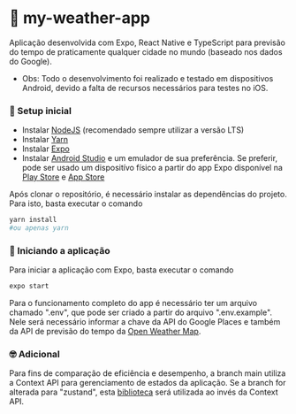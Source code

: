 # 📱 my-weather-app

Aplicação desenvolvida com Expo, React Native e TypeScript para previsão do tempo de praticamente qualquer cidade no mundo (baseado nos dados do Google).

- Obs: Todo o desenvolvimento foi realizado e testado em dispositivos Android, devido a falta de recursos necessários para testes no iOS.

### 🙏 Setup inicial

- Instalar <a href="https://nodejs.org/en/">NodeJS</a> (recomendado sempre utilizar a versão LTS)
- Instalar <a href="https://yarnpkg.com/">Yarn</a>
- Instalar <a href="https://docs.expo.dev/get-started/installation/">Expo</a>
- Instalar <a href="https://developer.android.com/studio?hl=pt-br">Android Studio</a> e um emulador de sua preferência. Se preferir, pode ser usado um dispositívo físico a partir do app Expo disponível na <a href="https://play.google.com/store/apps/details?id=host.exp.exponent">Play Store</a> e <a href="https://apps.apple.com/br/app/expo-go/id982107779">App Store</a>

Após clonar o repositório, é necessário instalar as dependências do projeto. Para isto, basta executar o comando

```bash
yarn install 
#ou apenas yarn
```
### 🚀 Iniciando a aplicação

Para iniciar a aplicação com Expo, basta executar o comando

```bash
expo start
```
Para o funcionamento completo do app é necessário ter um arquivo chamado ".env", que pode ser criado a partir do arquivo ".env.example". Nele será necessário informar a chave da API do Google Places e também da API de previsão do tempo da <a href="https://openweathermap.org/api">Open Weather Map</a>.

### 🤓 Adicional
Para fins de comparação de eficiência e desempenho, a branch main utiliza a Context API para gerenciamento de estados da aplicação. Se a branch for alterada para "zustand", esta <a href="https://github.com/pmndrs/zustand">biblioteca</a> será utilizada ao invés da Context API.
